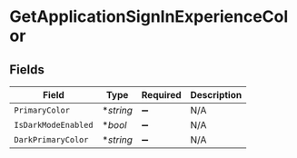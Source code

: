 # GetApplicationSignInExperienceColor


## Fields

| Field               | Type                | Required            | Description         |
| ------------------- | ------------------- | ------------------- | ------------------- |
| `PrimaryColor`      | **string*           | :heavy_minus_sign:  | N/A                 |
| `IsDarkModeEnabled` | **bool*             | :heavy_minus_sign:  | N/A                 |
| `DarkPrimaryColor`  | **string*           | :heavy_minus_sign:  | N/A                 |
